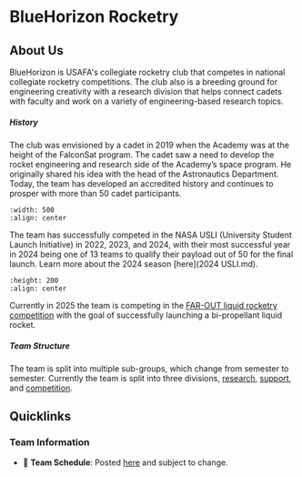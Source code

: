 # BlueHorizon Rocketry

## About Us 

BlueHorizon is USAFA's collegiate rocketry club that competes in national collegiate rocketry competitions. The club also is a breeding ground for engineering creativity with a research division that helps connect cadets with faculty and work on a variety of engineering-based research topics.

##### History 
The club was envisioned by a cadet in 2019 when the Academy was at the height of the FalconSat program. The cadet saw a need to develop the rocket engineering and research side of the
Academy’s space program. He originally shared his idea with the head of the Astronautics Department. Today, the team has developed an accredited history and continues to prosper with more than 50 cadet participants. 

```{image} ./pictures/BlueHorizons_ClubAccomplishments_Image.jpg  
:width: 500 
:align: center  
``` 
The team has successfully competed in the NASA USLI (University Student Launch Initiative) in 2022, 2023, and 2024, with their most successful year in 2024 being one of 13 teams to qualify their payload out of 50 for the final launch. Learn more about the 2024 season [here](2024 USLI.md).

```{image} ./pictures/payload.jpg   
:height: 200
:align: center  
``` 
Currently in 2025 the team is competing in the [FAR-OUT liquid rocketry competition](https://www.faroutlaunch.org/teams) with the goal of successfully launching a bi-propellant liquid rocket. 

##### Team Structure
The team is split into multiple sub-groups, which change from semester to semester. Currently the team is split into three divisions, [research](research.md), [support](support.md), and [competition](competition.md). 

## Quicklinks
### Team Information
- 📆 **Team Schedule**: Posted [here](schedule.md) and subject to change.

